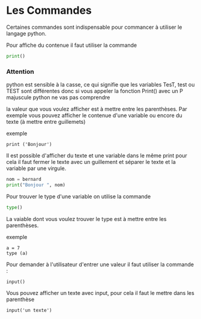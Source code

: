 # Les Commandes

Certaines commandes sont indispensable pour commancer à utiliser le langage python.

Pour affiche du contenue il faut utiliser la commande 

````Python
print()
````

### Attention
python est sensible à la casse, ce qui signifie que les variables TesT, test ou TEST sont différentes donc si vous appeler la fonction Print() avec un P majuscule python ne vas pas comprendre 

la valeur que vous voulez afficher est à mettre entre les parenthèses. 
Par exemple vous pouvez afficher le contenue d'une variable ou encore du texte (à mettre entre guillemets) 

exemple

````
print ('Bonjour')
````

Il est possible d'afficher du texte et une variable dans le même print pour cela il faut fermer le texte avec un guillement et séparer le texte et la variable par une virgule.

````Python
nom = bernard
print("Bonjour ", nom)
````

Pour trouver le type d'une variable on utilise la commande 

````Python
type()
````

La vaiable dont vous voulez trouver le type est à mettre entre les parenthèses. 

exemple

````
a = 7
type (a)
````

Pour demander à l'utilisateur d'entrer une valeur il faut utiliser la commande :

````
input()
````
Vous pouvez afficher un texte avec input, pour cela il faut le mettre dans les parenthèse

````
input('un texte')
````



